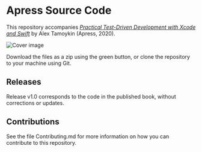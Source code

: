 # Apress Source Code

This repository accompanies [*Practical Test-Driven Development with Xcode and Swift*](https://rd.springer.com/video/10.1007/978-1-4842-6667-0) by Alex Tamoykin (Apress, 2020).

[comment]: #cover
![Cover image](9781484266670.jpg)

Download the files as a zip using the green button, or clone the repository to your machine using Git.

## Releases

Release v1.0 corresponds to the code in the published book, without corrections or updates.

## Contributions

See the file Contributing.md for more information on how you can contribute to this repository.
